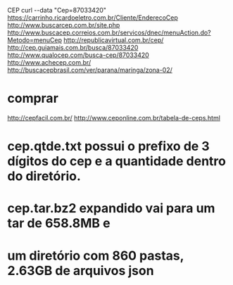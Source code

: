 CEP
curl --data "Cep=87033420" https://carrinho.ricardoeletro.com.br/Cliente/EnderecoCep
http://www.buscarcep.com.br/site.php
http://www.buscacep.correios.com.br/servicos/dnec/menuAction.do?Metodo=menuCep
http://republicavirtual.com.br/cep/
http://cep.guiamais.com.br/busca/87033420
http://www.qualocep.com/busca-cep/87033420
http://www.achecep.com.br/
http://buscacepbrasil.com/ver/parana/maringa/zona-02/

# comprar
http://cepfacil.com.br/
http://www.ceponline.com.br/tabela-de-ceps.html

# cep.qtde.txt possui o prefixo de 3 dígitos do cep e a quantidade dentro do diretório.

# cep.tar.bz2 expandido vai para um tar de 658.8MB e
# um diretório com 860 pastas, 2.63GB de arquivos json

